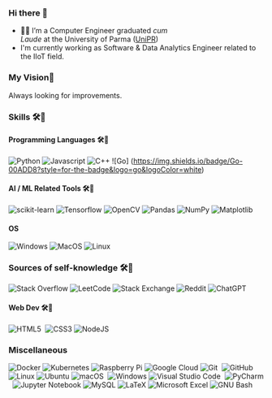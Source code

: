 ### Hi there 👋

- 👨‍🎓 I’m a Computer Engineer graduated _cum Laude_ at the University of Parma ([UniPR](https://www.unipr.it/en)) 
- I'm currently working as Software & Data Analytics Engineer related to the IIoT field.

### My Vision🌄 
  Always looking for improvements. 

### Skills 🛠🧰 
#### Programming Languages 🛠🧰
 ![Python](https://img.shields.io/badge/python-3670A0?style=for-the-badge&logo=python&logoColor=ffdd54)
 ![Javascript](https://img.shields.io/badge/JavaScript-F7DF1E?style=for-the-badge&logo=javascript&logoColor=black)
 ![C++](https://img.shields.io/badge/C++-%2300599C.svg?style=for-the-badge&logo=c%2B%2B&logoColor=white)
 ![Go] (https://img.shields.io/badge/Go-00ADD8?style=for-the-badge&logo=go&logoColor=white)
 
 #### AI / ML Related Tools 🛠🧰
 ![scikit-learn](https://img.shields.io/badge/scikit--learn-%23F7931E.svg?style=for-the-badge&logo=scikit-learn&logoColor=white) 
 ![Tensorflow](https://img.shields.io/badge/TensorFlow-FF6F00?style=for-the-badge&logo=tensorflow&logoColor=white)
 ![OpenCV](https://img.shields.io/badge/opencv-%23white.svg?style=for-the-badge&logo=opencv&logoColor=white) 
 ![Pandas](https://img.shields.io/badge/pandas-%23150458.svg?style=for-the-badge&logo=pandas&logoColor=white) 
 ![NumPy](https://img.shields.io/badge/numpy-%23013243.svg?style=for-the-badge&logo=numpy&logoColor=white) 
 ![Matplotlib](https://img.shields.io/badge/Matplotlib-%23ffffff.svg?style=for-the-badge&logo=Matplotlib&logoColor=black) 
 
 #### OS
 ![Windows](https://img.shields.io/badge/Windows-0078D6?style=for-the-badge&logo=windows&logoColor=white) 
 ![MacOS](https://img.shields.io/badge/mac%20os-000000?style=for-the-badge&logo=macos&logoColor=F0F0F0)
 ![Linux](https://img.shields.io/badge/Linux-FCC624?style=for-the-badge&logo=linux&logoColor=black)
 
 ### Sources of self-knowledge 🛠🧰
 ![Stack Overflow](https://img.shields.io/badge/-Stackoverflow-FE7A16?style=for-the-badge&logo=stack-overflow&logoColor=white) 
 ![LeetCode](https://img.shields.io/badge/LeetCode-000000?style=for-the-badge&logo=LeetCode&logoColor=#d16c06) 
 ![Stack Exchange](https://img.shields.io/badge/StackExchange-%23ffffff.svg?style=for-the-badge&logo=StackExchange&logoColor=white) 
 ![Reddit](https://img.shields.io/badge/Reddit-%23FF4500.svg?style=for-the-badge&logo=Reddit&logoColor=white) 
 ![ChatGPT](https://img.shields.io/badge/ChatGPT-00979D?style=for-the-badge)
 
 #### Web Dev 🛠🧰
 ![HTML5](https://img.shields.io/badge/html5-%23E34F26.svg?style=for-the-badge&logo=html5&logoColor=white) 
 ![CSS3](https://img.shields.io/badge/css3-%231572B6.svg?style=for-the-badge&logo=css3&logoColor=white) 
 ![NodeJS](https://img.shields.io/badge/Node.js-43853D?style=for-the-badge&logo=node.js&logoColor=white)
 
 ### Miscellaneous
 ![Docker](https://img.shields.io/badge/docker-%230db7ed.svg?style=for-the-badge&logo=docker&logoColor=white)
 ![Kubernetes](https://img.shields.io/badge/Kubernetes-blue)
 ![Raspberry Pi](https://img.shields.io/badge/-RaspberryPi-C51A4A?style=for-the-badge&logo=Raspberry-Pi) 
 ![Google Cloud](https://img.shields.io/badge/Google_Cloud-4285F4?style=for-the-badge&logo=google-cloud&logoColor=white)
 ![Git](https://img.shields.io/badge/git-%23F05033.svg?style=for-the-badge&logo=git&logoColor=white) 
 ![GitHub](https://img.shields.io/badge/github-%23121011.svg?style=for-the-badge&logo=github&logoColor=white) 
 ![Linux](https://img.shields.io/badge/Linux-FCC624?style=for-the-badge&logo=linux&logoColor=black) 
 ![Ubuntu](https://img.shields.io/badge/Ubuntu-E95420?style=for-the-badge&logo=ubuntu&logoColor=white) 
 ![macOS](https://img.shields.io/badge/mac%20os-000000?style=for-the-badge&logo=macos&logoColor=F0F0F0) 
 ![Windows](https://img.shields.io/badge/Windows-0078D6?style=for-the-badge&logo=windows&logoColor=white) 
 ![Visual Studio Code](https://img.shields.io/badge/Visual%20Studio%20Code-0078d7.svg?style=for-the-badge&logo=visual-studio-code&logoColor=white) 
 ![PyCharm](https://img.shields.io/badge/pycharm-143?style=for-the-badge&logo=pycharm&logoColor=black&color=black&labelColor=green) 
 ![Jupyter Notebook](https://img.shields.io/badge/jupyter-%23FA0F00.svg?style=for-the-badge&logo=jupyter&logoColor=white) 
 ![MySQL](https://img.shields.io/badge/mysql-%2300f.svg?style=for-the-badge&logo=mysql&logoColor=white) 
 ![LaTeX](https://img.shields.io/badge/latex-%23008080.svg?style=for-the-badge&logo=latex&logoColor=white) 
 ![Microsoft Excel](https://img.shields.io/badge/Microsoft_Excel-217346?style=for-the-badge&logo=microsoft-excel&logoColor=white) 
 ![GNU Bash](https://img.shields.io/badge/GNU%20Bash-4EAA25?style=for-the-badge&logo=GNU%20Bash&logoColor=white)
